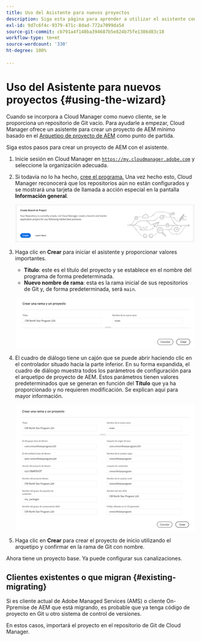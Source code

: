 ```yaml
---
title: Uso del Asistente para nuevos proyectos
description: Siga esta página para aprender a utilizar el asistente con el fin de crear un proyecto de aplicación de AEM
exl-id: 9d7c6f4c-9379-471c-8dad-772a7099da54
source-git-commit: cb791a4f148ba394687b5e824b75fe1386d83c18
workflow-type: tm+mt
source-wordcount: '330'
ht-degree: 100%

---
```



# Uso del Asistente para nuevos proyectos {#using-the-wizard}

Cuando se incorpora a Cloud Manager como nuevo cliente, se le proporciona un repositorio de Git vacío. Para ayudarle a empezar, Cloud Manager ofrece un asistente para crear un proyecto de AEM mínimo basado en el [Arquetipo de proyecto de AEM](https://github.com/Adobe-Marketing-Cloud/aem-project-archetype) como punto de partida.

Siga estos pasos para crear un proyecto de AEM con el asistente.

1. Inicie sesión en Cloud Manager en [`https://my.cloudmanager.adobe.com`](https://my.cloudmanager.adobe.com) y seleccione la organización adecuada.

1. Si todavía no lo ha hecho, [cree el programa.](program-setup.md) Una vez hecho esto, Cloud Manager reconocerá que los repositorios aún no están configurados y se mostrará una tarjeta de llamada a acción especial en la pantalla **Información general**.

   ![Creación de llamada a acción del proyecto](/help/assets/image2018-10-3_14-29-44.png)

1. Haga clic en **Crear** para iniciar el asistente y proporcionar valores importantes.

   * **Título**: este es el título del proyecto y se establece en el nombre del programa de forma predeterminada.
   * **Nuevo nombre de rama**: esta es la rama inicial de sus repositorios de Git y, de forma predeterminada, será `main`.

   ![Valores del proyecto](/help/assets/screen_shot_2018-10-08at55825am.png)

1. El cuadro de diálogo tiene un cajón que se puede abrir haciendo clic en el controlador situado hacia la parte inferior. En su forma expandida, el cuadro de diálogo muestra todos los parámetros de configuración para el arquetipo de proyecto de AEM. Estos parámetros tienen valores predeterminados que se generan en función del **Título** que ya ha proporcionado y no requieren modificación. Se explican aquí para mayor información.

   ![Parámetros detallados del arquetipo](/help/assets/screen_shot_2018-10-08at60032am.png)

1. Haga clic en **Crear** para crear el proyecto de inicio utilizando el arquetipo y confirmar en la rama de Git con nombre.

Ahora tiene un proyecto base. Ya puede configurar sus canalizaciones.

## Clientes existentes o que migran {#existing-migrating}

Si es cliente actual de Adobe Managed Services (AMS) o cliente On-Ppremise de AEM que está migrando, es probable que ya tenga código de proyecto en Git u otro sistema de control de versiones.

En estos casos, importará el proyecto en el repositorio de Git de Cloud Manager.
